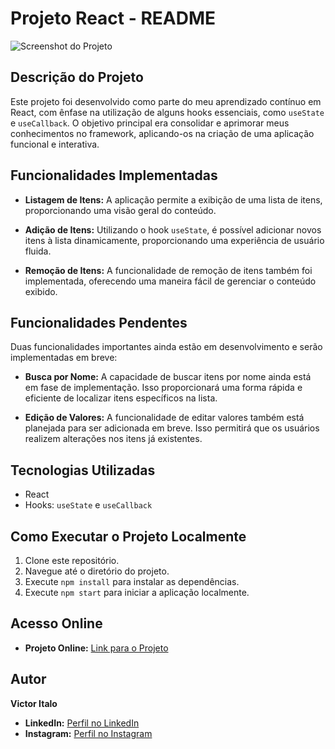 # Projeto React - README

![Screenshot do Projeto](https://github.com/Victoritalo/crudApi_front/assets/108995269/8df66f5b-2050-4bc8-85a3-0d40c9e004c0)

## Descrição do Projeto

Este projeto foi desenvolvido como parte do meu aprendizado contínuo em React, com ênfase na utilização de alguns hooks essenciais, como `useState` e `useCallback`. O objetivo principal era consolidar e aprimorar meus conhecimentos no framework, aplicando-os na criação de uma aplicação funcional e interativa.

## Funcionalidades Implementadas

- **Listagem de Itens:** A aplicação permite a exibição de uma lista de itens, proporcionando uma visão geral do conteúdo.

- **Adição de Itens:** Utilizando o hook `useState`, é possível adicionar novos itens à lista dinamicamente, proporcionando uma experiência de usuário fluida.

- **Remoção de Itens:** A funcionalidade de remoção de itens também foi implementada, oferecendo uma maneira fácil de gerenciar o conteúdo exibido.

## Funcionalidades Pendentes

Duas funcionalidades importantes ainda estão em desenvolvimento e serão implementadas em breve:

- **Busca por Nome:** A capacidade de buscar itens por nome ainda está em fase de implementação. Isso proporcionará uma forma rápida e eficiente de localizar itens específicos na lista.

- **Edição de Valores:** A funcionalidade de editar valores também está planejada para ser adicionada em breve. Isso permitirá que os usuários realizem alterações nos itens já existentes.

## Tecnologias Utilizadas

- React
- Hooks: `useState` e `useCallback`

## Como Executar o Projeto Localmente

1. Clone este repositório.
2. Navegue até o diretório do projeto.
3. Execute `npm install` para instalar as dependências.
4. Execute `npm start` para iniciar a aplicação localmente.

## Acesso Online

- **Projeto Online:** [Link para o Projeto](https://react-car-crud.vercel.app/)

## Autor
**Victor Italo**

- **LinkedIn:** [Perfil no LinkedIn](https://www.linkedin.com/in/victoritalo/)
- **Instagram:** [Perfil no Instagram](https://www.instagram.com/devicttor/)
